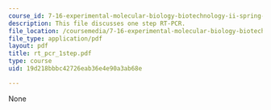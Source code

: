 ```yaml
---
course_id: 7-16-experimental-molecular-biology-biotechnology-ii-spring-2005
description: This file discusses one step RT-PCR.
file_location: /coursemedia/7-16-experimental-molecular-biology-biotechnology-ii-spring-2005/19d218bbbc42726eab36e4e90a3ab68e_rt_pcr_1step.pdf
file_type: application/pdf
layout: pdf
title: rt_pcr_1step.pdf
type: course
uid: 19d218bbbc42726eab36e4e90a3ab68e

---
```

None